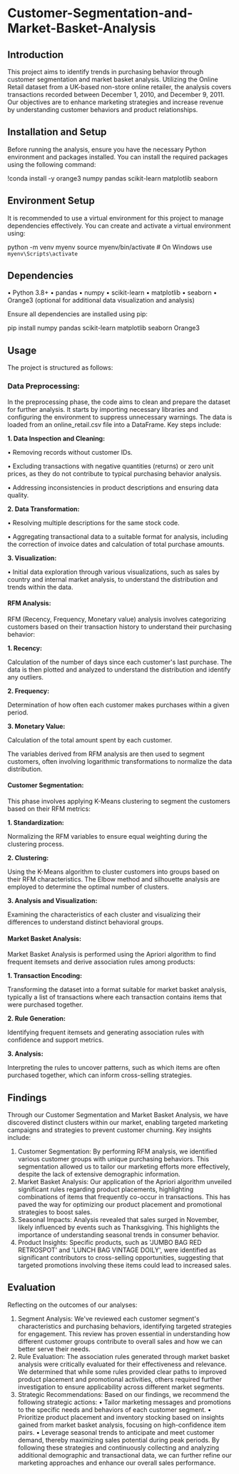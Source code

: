 # Customer-Segmentation-and-Market-Basket-Analysis
## Introduction
This project aims to identify trends in purchasing behavior through customer segmentation and market basket analysis. Utilizing the Online Retail dataset from a UK-based non-store online retailer, the analysis covers transactions recorded between December 1, 2010, and December 9, 2011. Our objectives are to enhance marketing strategies and increase revenue by understanding customer behaviors and product relationships.

## Installation and Setup
Before running the analysis, ensure you have the necessary Python environment and packages installed. You can install the required packages using the following command:

!conda install -y orange3 numpy pandas scikit-learn matplotlib seaborn 

## Environment Setup
It is recommended to use a virtual environment for this project to manage dependencies effectively. You can create and activate a virtual environment using:

python -m venv myenv source myenv/bin/activate # On Windows use `myenv\Scripts\activate` 

## Dependencies
•	Python 3.8+
•	pandas
•	numpy
•	scikit-learn
•	matplotlib
•	seaborn
•	Orange3 (optional for additional data visualization and analysis)

Ensure all dependencies are installed using pip:

pip install numpy pandas scikit-learn matplotlib seaborn Orange3

## Usage
The project is structured as follows:

### Data Preprocessing:
In the preprocessing phase, the code aims to clean and prepare the dataset for further analysis. It starts by importing necessary libraries and configuring the environment to suppress unnecessary warnings. The data is loaded from an online_retail.csv file into a DataFrame. Key steps include:

**1.	Data Inspection and Cleaning:**

•	Removing records without customer IDs.

•	Excluding transactions with negative quantities (returns) or zero unit prices, as they do not contribute to typical purchasing behavior analysis.

•	Addressing inconsistencies in product descriptions and ensuring data quality.

**2.	Data Transformation:**

•	Resolving multiple descriptions for the same stock code.

•	Aggregating transactional data to a suitable format for analysis, including the correction of invoice dates and calculation of total purchase amounts.

**3.	Visualization:**

•	Initial data exploration through various visualizations, such as sales by country and internal market analysis, to understand the distribution and trends within the data.

#### RFM Analysis:

RFM (Recency, Frequency, Monetary value) analysis involves categorizing customers based on their transaction history to understand their purchasing behavior:

**1.	Recency:**

Calculation of the number of days since each customer's last purchase. The data is then plotted and analyzed to understand the distribution and identify any outliers.

**2.	Frequency:**

Determination of how often each customer makes purchases within a given period.

**3.	Monetary Value:**

Calculation of the total amount spent by each customer.

The variables derived from RFM analysis are then used to segment customers, often involving logarithmic transformations to normalize the data distribution.

#### Customer Segmentation:

This phase involves applying K-Means clustering to segment the customers based on their RFM metrics:

**1.	Standardization:**

Normalizing the RFM variables to ensure equal weighting during the clustering process.

**2.	Clustering:**

Using the K-Means algorithm to cluster customers into groups based on their RFM characteristics. The Elbow method and silhouette analysis are employed to determine the optimal number of clusters.

**3.	Analysis and Visualization:** 

Examining the characteristics of each cluster and visualizing their differences to understand distinct behavioral groups.

#### Market Basket Analysis:

Market Basket Analysis is performed using the Apriori algorithm to find frequent itemsets and derive association rules among products:

**1.	Transaction Encoding:**

Transforming the dataset into a format suitable for market basket analysis, typically a list of transactions where each transaction contains items that were purchased together.

**2.	Rule Generation:** 

Identifying frequent itemsets and generating association rules with confidence and support metrics.

**3.	Analysis:** 

Interpreting the rules to uncover patterns, such as which items are often purchased together, which can inform cross-selling strategies.

## Findings
Through our Customer Segmentation and Market Basket Analysis, we have discovered distinct clusters within our market, enabling targeted marketing campaigns and strategies to prevent customer churning. Key insights include:
1.	Customer Segmentation: By performing RFM analysis, we identified various customer groups with unique purchasing behaviors. This segmentation allowed us to tailor our marketing efforts more effectively, despite the lack of extensive demographic information.
2.	Market Basket Analysis: Our application of the Apriori algorithm unveiled significant rules regarding product placements, highlighting combinations of items that frequently co-occur in transactions. This has paved the way for optimizing our product placement and promotional strategies to boost sales.
3.	Seasonal Impacts: Analysis revealed that sales surged in November, likely influenced by events such as Thanksgiving. This highlights the importance of understanding seasonal trends in consumer behavior.
4.	Product Insights: Specific products, such as 'JUMBO BAG RED RETROSPOT' and 'LUNCH BAG VINTAGE DOILY', were identified as significant contributors to cross-selling opportunities, suggesting that targeted promotions involving these items could lead to increased sales.

## Evaluation
Reflecting on the outcomes of our analyses:
1.	Segment Analysis: We've reviewed each customer segment's characteristics and purchasing behaviors, identifying targeted strategies for engagement. This review has proven essential in understanding how different customer groups contribute to overall sales and how we can better serve their needs.
2.	Rule Evaluation: The association rules generated through market basket analysis were critically evaluated for their effectiveness and relevance. We determined that while some rules provided clear paths to improved product placement and promotional activities, others required further investigation to ensure applicability across different market segments.
3.	Strategic Recommendations: Based on our findings, we recommend the following strategic actions:
•	Tailor marketing messages and promotions to the specific needs and behaviors of each customer segment.
•	Prioritize product placement and inventory stocking based on insights gained from market basket analysis, focusing on high-confidence item pairs.
•	Leverage seasonal trends to anticipate and meet customer demand, thereby maximizing sales potential during peak periods.
By following these strategies and continuously collecting and analyzing additional demographic and transactional data, we can further refine our marketing approaches and enhance our overall sales performance.
